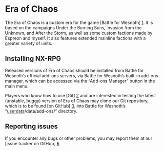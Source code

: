 Era of Chaos
================================================================================

The Era of Chaos is a custom era for the game [Battle for Wesnoth] [1].
It is based on the campaigns Under the Burning Suns, Invasion from the Unknown, 
and After the Storm, as well as some custom factions made by Espreon and myself. 
It also features extended mainline factions with a greater variety of units.

[1]: <https://www.wesnoth.org>

Installing NX-RPG
--------------------------------------------------------------------------------
Released versions of Era of Chaos should be installed from Battle for Wesnoth’s
official add-ons servers, via Battle for Wesnoth’s built-in add-ons manager,
which can be accessed via the “Add-ons Manager” button in the main menu.

Players who know how to use [Git] [2] and are interested in testing the latest
(unstable, buggy) version of Era of Chaos may clone our Git repository, which is to
be found [on GitHub] [3], into Battle for Wesnoth’s
“[userdata][4]/data/add-ons/” directory.

[2]: <http://www.git-scm.com>
[3]: <https://github.com/bumbadadabum/Era_of_Chaos>
[4]: <http://wiki.wesnoth.org/EditingWesnoth#Where_is_my_user_data_directory.3F>

Reporting issues
--------------------------------------------------------------------------------
If you encounter any bugs or other problems, you may report them at our [issue
tracker on GitHub] [6].

[6]: <https://github.com/bumbadadabum/Era_of_Chaos/issues>
